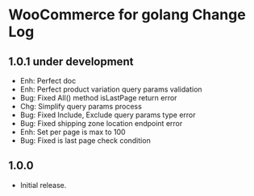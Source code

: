 WooCommerce for golang Change Log
=================================

## 1.0.1 under development

- Enh: Perfect doc
- Enh: Perfect product variation query params validation
- Bug: Fixed All() method isLastPage return error
- Chg: Simplify query params process
- Bug: Fixed Include, Exclude query params type error
- Bug: Fixed shipping zone location endpoint error
- Enh: Set per page is max to 100
- Bug: Fixed is last page check condition

## 1.0.0

- Initial release.